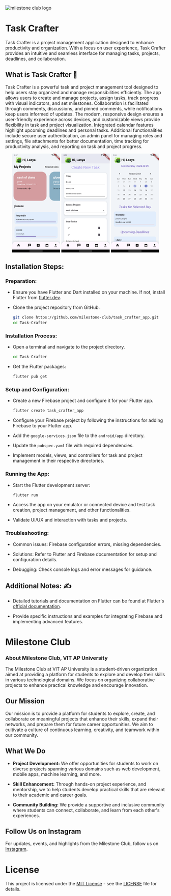 ![milestone club logo](https://github.com/SohaSk/DataVisualizer/assets/94692989/67dd395d-98a6-4ad3-908e-31d164dbfe3e)

# Task Crafter

Task Crafter is a project management application designed to enhance productivity and organization. With a focus on user experience, Task Crafter provides an intuitive and seamless interface for managing tasks, projects, deadlines, and collaboration.

## What is Task Crafter 🤔

Task Crafter is a powerful task and project management tool designed to help users stay organized and manage responsibilities efficiently. The app allows users to create and manage projects, assign tasks, track progress with visual indicators, and set milestones. Collaboration is facilitated through comments, discussions, and pinned comments, while notifications keep users informed of updates. The modern, responsive design ensures a user-friendly experience across devices, and customizable views provide flexibility in task and project visualization. Integrated calendar features highlight upcoming deadlines and personal tasks. Additional functionalities include secure user authentication, an admin panel for managing roles and settings, file attachments for better documentation, time tracking for productivity analysis, and reporting on task and project progress.


<p align="center">
  <img src="assets/images/Screenshot_1723044430.png" alt="Homepage" width="30%" />
  <img src="assets/images/Screenshot_1723044553.png" alt="New Task" width="30%" />
  <img src="assets/images/Screenshot_1723044891.png" alt="Calendar" width="30%" />
</p>


## Installation Steps:


### **Preparation:**

- Ensure you have Flutter and Dart installed on your machine. If not, install Flutter from [flutter.dev](https://flutter.dev/docs/get-started/install).
- Clone the project repository from GitHub.

   ```bash
   git clone https://github.com/milestone-club/task_crafter_app.git
   cd Task-Crafter


### **Installation Process:**

- Open a terminal and navigate to the project directory.

    ```bash
    cd Task-Crafter

- Get the Flutter packages:

    ```bash
    flutter pub get


### **Setup and Configuration:**

- Create a new Firebase project and configure it for your Flutter app.

    ```bash
    flutter create task_crafter_app

- Configure your Firebase project by following the instructions for adding Firebase to your Flutter app.

- Add the `google-services.json` file to the `android/app` directory.

- Update the `pubspec.yaml` file with required dependencies.

- Implement models, views, and controllers for task and project management in their respective directories.


### **Running the App:**

- Start the Flutter development server:

    ````bash
    flutter run
    
- Access the app on your emulator or connected device and test task creation, project management, and other functionalities.

- Validate UI/UX and interaction with tasks and projects.


### **Troubleshooting:**

- Common issues: Firebase configuration errors, missing dependencies.

- Solutions: Refer to Flutter and Firebase documentation for setup and configuration details.

- Debugging: Check console logs and error messages for guidance.
   

## **Additional Notes:** ✍️

- Detailed tutorials and documentation on Flutter can be found at Flutter's [official documentation](https://docs.flutter.dev/).

- Provide specific instructions and examples for integrating Firebase and implementing advanced features.
   

# Milestone Club

### About Milestone Club, VIT AP University

The Milestone Club at VIT AP University is a student-driven organization aimed at providing a platform for students to explore and develop their skills in various technological domains. We focus on organizing collaborative projects to enhance practical knowledge and encourage innovation.

## Our Mission 

Our mission is to provide a platform for students to explore, create, and collaborate on meaningful projects that enhance their skills, expand their networks, and prepare them for future career opportunities. We aim to cultivate a culture of continuous learning, creativity, and teamwork within our community.

## What We Do

- **Project Development:** We offer opportunities for students to work on diverse projects spanning various domains such as web development, mobile apps, machine learning, and more.
  
- **Skill Enhancement:** Through hands-on project experience, and mentorship, we  to help students develop practical skills that are relevant to their academic and career goals.
  
- **Community Building:** We provide a supportive and inclusive community where students can connect, collaborate, and learn from each other's experiences.


## Follow Us on Instagram

For updates, events, and highlights from the Milestone Club, follow us on [Instagram](https://www.instagram.com/milestone_club_vitap/).

# License

This project is licensed under the [MIT License](https://github.com/milestone-club/task_crafter_app/blob/main/LICENSE.md) - see the [LICENSE](https://github.com/milestone-club/task_crafter_app/blob/main/LICENSE.md) file for details.




